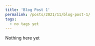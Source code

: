 ```yaml
---
title: 'Blog Post 1'
permalink: /posts/2021/11/blog-post-1/
tags:
  - no tags yet
---
```


Nothing here yet